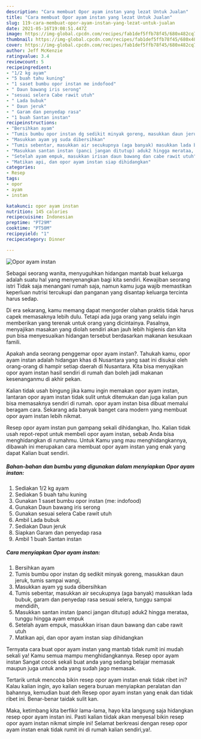 ```yaml
---
description: "Cara membuat Opor ayam instan yang lezat Untuk Jualan"
title: "Cara membuat Opor ayam instan yang lezat Untuk Jualan"
slug: 119-cara-membuat-opor-ayam-instan-yang-lezat-untuk-jualan
date: 2021-05-16T19:08:51.447Z
image: https://img-global.cpcdn.com/recipes/fab1def5ffb78f45/680x482cq70/opor-ayam-instan-foto-resep-utama.jpg
thumbnail: https://img-global.cpcdn.com/recipes/fab1def5ffb78f45/680x482cq70/opor-ayam-instan-foto-resep-utama.jpg
cover: https://img-global.cpcdn.com/recipes/fab1def5ffb78f45/680x482cq70/opor-ayam-instan-foto-resep-utama.jpg
author: Jeff McKenzie
ratingvalue: 3.4
reviewcount: 5
recipeingredient:
- "1/2 kg ayam"
- "5 buah tahu kuning"
- "1 saset bumbu opor instan me indofood"
- " Daun bawang iris serong"
- "sesuai selera Cabe rawit utuh"
- " Lada bubuk"
- " Daun jeruk"
- " Garam dan penyedap rasa"
- "1 buah Santan instan"
recipeinstructions:
- "Bersihkan ayam"
- "Tumis bumbu opor instan dg sedikit minyak goreng, masukkan daun jeruk, tumis sampai wangi,"
- "Masukkan ayam yg suda dibersihkan"
- "Tumis sebentar, masukkan air secukupnya (aga banyak) masukkan lada bubuk, garam dan penyedap rasa sesuai selera, tunggu sampai mendidih,"
- "Masukkan santan instan (panci jangan ditutup) aduk2 hingga merataa, tunggu hingga ayam empuk"
- "Setelah ayam empuk, masukkan irisan daun bawang dan cabe rawit utuh"
- "Matikan api, dan opor ayam instan siap dihidangkan"
categories:
- Resep
tags:
- opor
- ayam
- instan

katakunci: opor ayam instan 
nutrition: 145 calories
recipecuisine: Indonesian
preptime: "PT29M"
cooktime: "PT50M"
recipeyield: "1"
recipecategory: Dinner

---
```



![Opor ayam instan](https://img-global.cpcdn.com/recipes/fab1def5ffb78f45/680x482cq70/opor-ayam-instan-foto-resep-utama.jpg)

Sebagai seorang wanita, menyuguhkan hidangan mantab buat keluarga adalah suatu hal yang menyenangkan bagi kita sendiri. Kewajiban seorang istri Tidak saja menangani rumah saja, namun kamu juga wajib memastikan keperluan nutrisi tercukupi dan panganan yang disantap keluarga tercinta harus sedap.

Di era  sekarang, kamu memang dapat mengorder olahan praktis tidak harus capek memasaknya lebih dulu. Tetapi ada juga orang yang selalu ingin memberikan yang terenak untuk orang yang dicintainya. Pasalnya, menyajikan masakan yang diolah sendiri akan jauh lebih higienis dan kita pun bisa menyesuaikan hidangan tersebut berdasarkan makanan kesukaan famili. 



Apakah anda seorang penggemar opor ayam instan?. Tahukah kamu, opor ayam instan adalah hidangan khas di Nusantara yang saat ini disukai oleh orang-orang di hampir setiap daerah di Nusantara. Kita bisa menyajikan opor ayam instan hasil sendiri di rumah dan boleh jadi makanan kesenanganmu di akhir pekan.

Kalian tidak usah bingung jika kamu ingin memakan opor ayam instan, lantaran opor ayam instan tidak sulit untuk ditemukan dan juga kalian pun bisa memasaknya sendiri di rumah. opor ayam instan bisa dibuat memalui beragam cara. Sekarang ada banyak banget cara modern yang membuat opor ayam instan lebih nikmat.

Resep opor ayam instan pun gampang sekali dihidangkan, lho. Kalian tidak usah repot-repot untuk membeli opor ayam instan, sebab Anda bisa menghidangkan di rumahmu. Untuk Kamu yang mau menghidangkannya, dibawah ini merupakan cara membuat opor ayam instan yang enak yang dapat Kalian buat sendiri.

<!--inarticleads1-->

##### Bahan-bahan dan bumbu yang digunakan dalam menyiapkan Opor ayam instan:

1. Sediakan 1/2 kg ayam
1. Sediakan 5 buah tahu kuning
1. Gunakan 1 saset bumbu opor instan (me: indofood)
1. Gunakan  Daun bawang iris serong
1. Gunakan sesuai selera Cabe rawit utuh
1. Ambil  Lada bubuk
1. Sediakan  Daun jeruk
1. Siapkan  Garam dan penyedap rasa
1. Ambil 1 buah Santan instan




<!--inarticleads2-->

##### Cara menyiapkan Opor ayam instan:

1. Bersihkan ayam
1. Tumis bumbu opor instan dg sedikit minyak goreng, masukkan daun jeruk, tumis sampai wangi,
1. Masukkan ayam yg suda dibersihkan
1. Tumis sebentar, masukkan air secukupnya (aga banyak) masukkan lada bubuk, garam dan penyedap rasa sesuai selera, tunggu sampai mendidih,
1. Masukkan santan instan (panci jangan ditutup) aduk2 hingga merataa, tunggu hingga ayam empuk
1. Setelah ayam empuk, masukkan irisan daun bawang dan cabe rawit utuh
1. Matikan api, dan opor ayam instan siap dihidangkan




Ternyata cara buat opor ayam instan yang mantab tidak rumit ini mudah sekali ya! Kamu semua mampu menghidangkannya. Resep opor ayam instan Sangat cocok sekali buat anda yang sedang belajar memasak maupun juga untuk anda yang sudah jago memasak.

Tertarik untuk mencoba bikin resep opor ayam instan enak tidak ribet ini? Kalau kalian ingin, ayo kalian segera buruan menyiapkan peralatan dan bahannya, kemudian buat deh Resep opor ayam instan yang enak dan tidak ribet ini. Benar-benar taidak sulit kan. 

Maka, ketimbang kita berfikir lama-lama, hayo kita langsung saja hidangkan resep opor ayam instan ini. Pasti kalian tiidak akan menyesal bikin resep opor ayam instan nikmat simple ini! Selamat berkreasi dengan resep opor ayam instan enak tidak rumit ini di rumah kalian sendiri,ya!.


